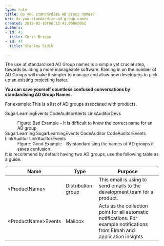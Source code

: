```yaml
---
type: rule
title: Do you standardize AD group names?
uri: do-you-standardize-ad-group-names
created: 2015-02-16T00:13:41.0000000Z
authors:
- id: 45
  title: Chris Briggs
- id: 47
  title: Stanley Sidik

---
```


 
​​The use of standardised AD Group names is a simple yet crucial step, towards building a more manageable software. Raining in on the number of AD Groups will make it simpler to manage and allow new developers to pick up an existing projecting faster.
 
**​You can save yourself countless confused conversations by standardising AD Group Names.​**

For example: This is a list of AD groups associated with products.

SugarLearningEvents
 CodeAuditorAlerts
 LinkAuditorDevs
<dd class="ssw15-rteElement-FigureBad"> 
   Figure&#58; Bad Example – It is difficult to know the correct name for an AD group​ </dd>
SugarLearning
 SugarLearningEvents
 CodeAuditor
 CodeAuditorEvents
 LinkAuditor
 LinkAuditorEvents
​  <dd class="ssw15-rteElement-FigureGood"> 
   Figure&#58; Good Example – By standardising the names of AD groups it saves confusion. </dd>
It is recommend by default having two AD groups, use the following table as a guide.


| Name | Type | Purpose |
| --- | --- | --- |
| &lt;ProductName&gt; | Distribution group | This email is using to send emails to the development team for a product. |
| &lt;ProductName&gt;Events | Mailbox | Acts as the collection point for all automatic notifications. For example notifications from Elmah and application insights. |

​​  
